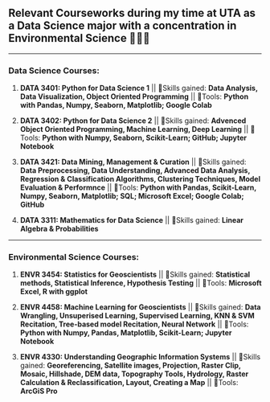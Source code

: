 ## **Relevant Courseworks during my time at UTA as a Data Science major with a concentration in Environmental Science 👩🏾‍🎓**

---

### Data Science Courses:

1. **DATA 3401: Python for Data Science 1** || 🦾Skills gained: **Data Analysis, Data Visualization, Object Oriented Programming** || 
🔨Tools: **Python with Pandas, Numpy, Seaborn, Matplotlib; Google Colab**

2. **DATA 3402: Python for Data Science 2** || 🦾Skills gained: **Advenced Object Oriented Programming, Machine Learning, Deep Learning** ||
🔨Tools: **Python with Numpy, Seaborn, Scikit-Learn; GitHub; Jupyter Notebook**

3. **DATA 3421: Data Mining, Management & Curation** || 🦾Skills gained: **Data Preprocessing, Data Understanding, Advanced Data Analysis,
   Regression & Classification Algorithms, Clustering Techniques, Model Evaluation & Performnce** || 🔨Tools: **Python with Pandas, 
   Scikit-Learn, Numpy, Seaborn, Matplotlib; SQL; Microsoft Excel; Google Colab; GitHub**
   
4. **DATA 3311: Mathematics for Data Science** ||  🦾Skills gained: **Linear Algebra & Probabilities**

--- 

### Environmental Science Courses:

1. **ENVR 3454: Statistics for Geoscientists** || 🦾Skills gained: **Statistical methods, Statistical Inference, Hypothesis Testing** ||
🔨Tools: **Microsoft Excel, R with ggplot**

2. **ENVR 4458: Machine Learning for Geoscientists** || 🦾Skills gained: **Data Wrangling, Unsuperised Learning, Supervised Learning,
   KNN & SVM Recitation, Tree-based model Recitation, Neural Network** || 🔨Tools: **Python with Numpy, Pandas, Matplotlib, Scikit-Learn;
   Jupyter Notebook**

3. **ENVR 4330: Understanding Geographic Information Systems** || 🦾Skills gained: **Georeferencing, Satellite images, Projection, Raster Clip,      Mosaic, Hillshade, DEM data, Topography Tools, Hydrology, Raster Calculation & Reclassification, Layout, Creating a Map** ||
    🔨Tools: **ArcGiS Pro**

 


